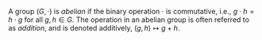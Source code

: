 A group $(G, \cdot)$ is *abelian* if the binary operation $\cdot$ is commutative, i.e., $g \cdot h = h \cdot g$ for all $g, h \in G$. The operation in an abelian group is often referred to as *addition*, and is denoted additively, $(g, h) \mapsto g+h$.
